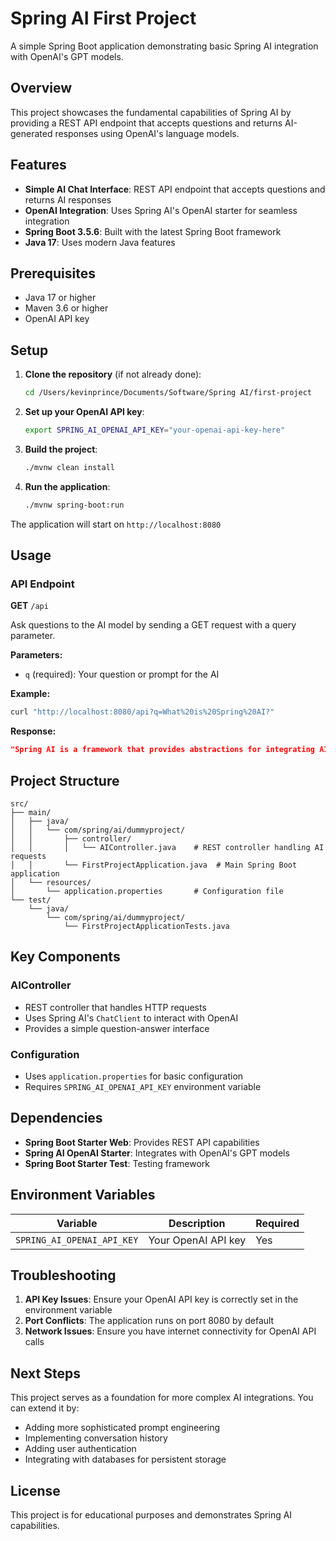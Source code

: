 # Spring AI First Project

A simple Spring Boot application demonstrating basic Spring AI integration with OpenAI's GPT models.

## Overview

This project showcases the fundamental capabilities of Spring AI by providing a REST API endpoint that accepts questions and returns AI-generated responses using OpenAI's language models.

## Features

- **Simple AI Chat Interface**: REST API endpoint that accepts questions and returns AI responses
- **OpenAI Integration**: Uses Spring AI's OpenAI starter for seamless integration
- **Spring Boot 3.5.6**: Built with the latest Spring Boot framework
- **Java 17**: Uses modern Java features

## Prerequisites

- Java 17 or higher
- Maven 3.6 or higher
- OpenAI API key

## Setup

1. **Clone the repository** (if not already done):
   ```bash
   cd /Users/kevinprince/Documents/Software/Spring AI/first-project
   ```

2. **Set up your OpenAI API key**:
   ```bash
   export SPRING_AI_OPENAI_API_KEY="your-openai-api-key-here"
   ```

3. **Build the project**:
   ```bash
   ./mvnw clean install
   ```

4. **Run the application**:
   ```bash
   ./mvnw spring-boot:run
   ```

The application will start on `http://localhost:8080`

## Usage

### API Endpoint

**GET** `/api`

Ask questions to the AI model by sending a GET request with a query parameter.

**Parameters:**
- `q` (required): Your question or prompt for the AI

**Example:**
```bash
curl "http://localhost:8080/api?q=What%20is%20Spring%20AI?"
```

**Response:**
```json
"Spring AI is a framework that provides abstractions for integrating AI capabilities into Spring applications..."
```

## Project Structure

```
src/
├── main/
│   ├── java/
│   │   └── com/spring/ai/dummyproject/
│   │       ├── controller/
│   │       │   └── AIController.java    # REST controller handling AI requests
│   │       └── FirstProjectApplication.java  # Main Spring Boot application
│   └── resources/
│       └── application.properties       # Configuration file
└── test/
    └── java/
        └── com/spring/ai/dummyproject/
            └── FirstProjectApplicationTests.java
```

## Key Components

### AIController
- REST controller that handles HTTP requests
- Uses Spring AI's `ChatClient` to interact with OpenAI
- Provides a simple question-answer interface

### Configuration
- Uses `application.properties` for basic configuration
- Requires `SPRING_AI_OPENAI_API_KEY` environment variable

## Dependencies

- **Spring Boot Starter Web**: Provides REST API capabilities
- **Spring AI OpenAI Starter**: Integrates with OpenAI's GPT models
- **Spring Boot Starter Test**: Testing framework

## Environment Variables

| Variable | Description | Required |
|----------|-------------|----------|
| `SPRING_AI_OPENAI_API_KEY` | Your OpenAI API key | Yes |

## Troubleshooting

1. **API Key Issues**: Ensure your OpenAI API key is correctly set in the environment variable
2. **Port Conflicts**: The application runs on port 8080 by default
3. **Network Issues**: Ensure you have internet connectivity for OpenAI API calls

## Next Steps

This project serves as a foundation for more complex AI integrations. You can extend it by:
- Adding more sophisticated prompt engineering
- Implementing conversation history
- Adding user authentication
- Integrating with databases for persistent storage

## License

This project is for educational purposes and demonstrates Spring AI capabilities.

